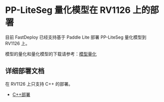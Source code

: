 # PP-LiteSeg 量化模型在 RV1126 上的部署
目前 FastDeploy 已经支持基于 Paddle Lite 部署 PP-LiteSeg 量化模型到 RV1126 上。

模型的量化和量化模型的下载请参考：[模型量化](../quantize/README.md)


## 详细部署文档

在 RV1126 上只支持 C++ 的部署。

- [C++部署](cpp)
